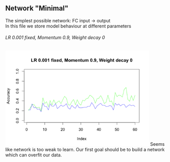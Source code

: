 Network "Minimal"
-----------------

The simplest possible network: FC input -> output  
In this file we store model behaviour at different parameters

###### LR 0.001 fixed, Momentum 0.9, Weight decay 0
<img src="./plots/lr001fixed-mom09-decay0.png" width="450">  
Seems like network is too weak to learn. Our first goal should be to build a network which can overfit our data.
